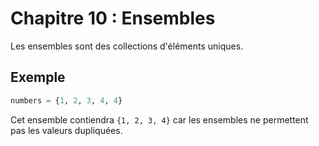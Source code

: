 # Chapitre 10 : Ensembles

Les ensembles sont des collections d'éléments uniques.

## Exemple

```python
numbers = {1, 2, 3, 4, 4}
```

Cet ensemble contiendra `{1, 2, 3, 4}` car les ensembles ne permettent pas les valeurs dupliquées.